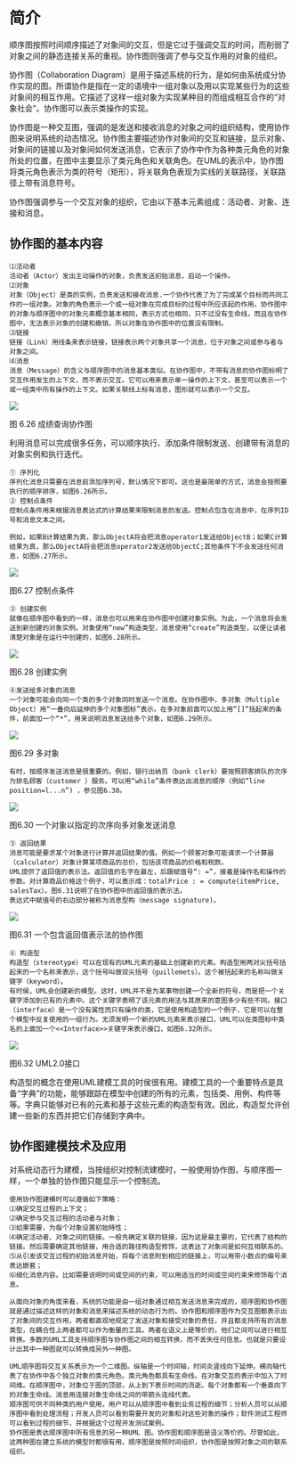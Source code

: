# 简介

顺序图按照时间顺序描述了对象间的交互，但是它过于强调交互的时间，而削弱了对象之间的静态连接关系的重视。协作图则强调了参与交互作用的对象的组织。 



协作图（Collaboration Diagram）是用于描述系统的行为，是如何由系统成分协作实现的图。所谓协作是指在一定的语境中一组对象以及用以实现某些行为的这些对象间的相互作用。它描述了这样一组对象为实现某种目的而组成相互合作的“对象社会”。协作图可以表示类操作的实现。 



协作图是一种交互图，强调的是发送和接收消息的对象之间的组织结构，使用协作图来说明系统的动态情况。协作图主要描述协作对象间的交互和链接，显示对象、对象间的链接以及对象间如何发送消息，它表示了协作中作为各种类元角色的对象所处的位置，在图中主要显示了类元角色和关联角色。在UML的表示中，协作图将类元角色表示为类的符号（矩形），将关联角色表现为实线的关联路径，关联路径上带有消息符号。 





协作图强调参与一个交互对象的组织，它由以下基本元素组成：活动者、对象、连接和消息。 



## 协作图的基本内容



```
⑴活动者
活动者（Actor）发出主动操作的对象，负责发送初始消息，启动一个操作。
⑵对象
对象（Object）是类的实例，负责发送和接收消息.一个协作代表了为了完成某个目标而共同工作的一组对象。对象的角色表示一个或一组对象在完成目标的过程中所应该起的作用。协作图中的对象与顺序图中的对象元素概念基本相同，表示方式也相同，只不过没有生命线，而且在协作图中，无法表示对象的创建和撤销，所以对象在协作图中的位置没有限制。
⑶链接
链接（Link）用线条来表示链接，链接表示两个对象共享一个消息，位于对象之间或参与者与对象之间。
⑷消息
消息（Message）的含义与顺序图中的消息基本类似。在协作图中，不带有消息的协作图标明了交互作用发生的上下文，而不表示交互。它可以用来表示单一操作的上下文，甚至可以表示一个或一组类中所有操作的上下文。如果关联线上标有消息，图形就可以表示一个交互。

```



![](https://img1.zlogs.net/20/20200117211426.png)

图 6.26 成绩查询协作图 

利用消息可以完成很多任务，可以顺序执行、添加条件限制发送、创建带有消息的对象实例和执行迭代。 



```
① 序列化
序列化消息只需要在消息前添加序列号，默认情况下即可。这也是最简单的方式，消息会按照要执行的顺序排序，如图6.26所示。
② 控制点条件
控制点条件用来根据消息表达式的计算结果来限制消息的发送。控制点包含在消息中，在序列ID号和消息文本之间。 

```





```
例如，如果B计算结果为真，那么ObjectA将会把消息operator1发送给ObjectB；如果C计算结果为真，那么ObjectA将会把消息operator2发送给ObjectC;其他条件下不会发送任何消息，如图6.27所示。 

```



![](https://img1.zlogs.net/20/20200117211427.png)

图6.27  控制点条件 





```
③ 创建实例 
就像在顺序图中看到的一样，消息也可以用来在协作图中创建对象实例。为此，一个消息将会发送到新创建的对象实例。对象使用“new”构造类型，消息使用“create”构造类型，以便让读者清楚对象是在运行中创建的，如图6.28所示。 

```



![](https://img1.zlogs.net/20/20200117211428.png)



图6.28  创建实例 



```
④发送给多对象的消息
一个对象可能会向同一个类的多个对象同时发送一个消息。在协作图中，多对象（Multiple Object）用“一叠向后延伸的多个对象图标”表示。在多对象前面可以加上用“[]”括起来的条件，前面加一个“*”，用来说明消息发送给多个对象，如图6.29所示。 

```

![](https://img1.zlogs.net/20/20200117211429.png)

图6.29  多对象 

```
有时，按顺序发送消息是很重要的。例如，银行出纳员（bank clerk）要按照顾客排队的次序为排名顾客（customer ）服务。可以用“while”条件表达出消息的顺序（例如“line position=l...n”) ，参见图6.30。 

```



![](https://img1.zlogs.net/20/20200117211430.png)

图6.30  一个对象以指定的次序向多对象发送消息 



```
⑤ 返回结果
消息可能是要求某个对象进行计算并返回结果的值。例如一个顾客对象可能请求一个计算器（calculator）对象计算某项商品的总价，包括该项商品的价格和税款。
UML提供了返回值的表示法。返回值的名字在最左，后跟赋值号“: =”，接着是操作名和操作的参数。对计算商品价格这个例子，可以表示成：totalPrice : = compute(itemPrice, salesTax）。图6.31说明了在协作图中的返回值的表示法。
表达式中赋值号的右边部分被称为消息型构（message signature)。 

```

![](https://img1.zlogs.net/20/20200117211431.png)

图6.31  一个包含返回值表示法的协作图 



```
⑥ 构造型
构造型（stereotype）可以在现有的UML元素的基础上创建新的元素。构造型用两对尖括号括起来的一个名称来表示，这个括号叫做双尖括号（guillemets）。这个被括起来的名称叫做关键字（keyword）。
有时侯，UML会创建新的模型。这时，UML并不是为某事物创建一个全新的符号，而是把一个关键字添加到已有的元素中。这个关键字表明了该元素的用法与其原来的意图多少有些不同。接口（interface）是一个没有属性而只有操作的类，它是使用构造型的一个例子，它是可以在整个模型中反复使用的一组行为。无须发明一个新的UML元素来表示接口，UML可以在类图标中类名的上面加一个<<Interface>>关键字来表示接口，如图6.32所示。 

```



![](https://img1.zlogs.net/20/20200117211432.png)

图6.32  UML2.0接口 



构造型的概念在使用UML建模工具的时侯很有用。建模工具的一个重要特点是具备“字典”的功能，能够跟踪在模型中创建的所有的元素，包括类、用例、构件等等。字典只能够对已有的元素和基于这些元素的构造型有效。因此，构造型允许创建一些新的东西并把它们存储到字典中。 





## 协作图建模技术及应用



对系统动态行为建模，当按组织对控制流建模时，一般使用协作图，与顺序图一样，一个单独的协作图只能显示一个控制流。 

```
使用协作图建模时可以遵循如下策略：
⑴确定交互过程的上下文；
⑵确定参与交互过程的活动者与对象；
⑶如果需要，为每个对象设置初始特性；
⑷确定活动者、对象之间的链接。一般先确定关联的链接，因为这是最主要的，它代表了结构的链接。然后需要确定其他链接，用合适的路径构造型修饰，这表达了对象间是如何互相联系的。
⑸从引发该交互过程的初始消息开始，将每个消息附到相应的链接上，可以用带小数点的编号来表达嵌套；
⑹细化消息内容。比如需要说明时间或空间的约束，可以用适当的时间或空间约束来修饰每个消息。 

```



```
从面向对象的角度来看，系统的功能是由一组对象通过相互发送消息来完成的，顺序图和协作图就是通过描述这样的对象和消息来描述系统的动态行为的。协作图和顺序图作为交互图都表示出了对象间的交互作用，两者都直观地规定了发送对象和接受对象的责任，并且都支持所有的消息类型，在耦合性上两者都可以作为衡量的工具。两者在语义上是等价的，他们之间可以进行相互转换。多数的UML工具支持顺序图与协作图之间的相互转换，而不丢失任何信息。也就是只要设计出其中一种图就可以转换成另外一种图。 

```



```
UML顺序图将交互关系表示为一个二维图。纵轴是一个时间轴，时间炎竖线向下延伸。横向轴代表了在协作中各个独立对象的类元角色。类元角色都具有生命线。在对象交互的表示中加入了时间维。在顺序图中，对象位于图的顶部，从上到下表示时间的流逝。每个对象都有一个垂直向下的对象生命线。消息用连接对象生命线之间的带箭头连线代表。
顺序图可供不同种类的用户使用，用户可以从顺序图中看到业务过程的细节；分析人员可以从顺序图中看到处理流程；开发人员可以看到需要开发的对象和对这些对象的操作；软件测试工程师可以看到过程的细节，并根据这个过程开发测试案例。
协作图是表达顺序图中所有信息的另一种UML 图。协作图和顺序图是语义等价的。尽管如此，这两种图在建立系统的模型时都很有用。顺序图是按照时间组织，协作图是按照对象之间的联系组织。 

```











